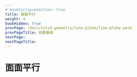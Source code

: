 ```yaml
---
# bookCollapseSection: true
title: 面面平行
weight: 4
bookHidden: true
prevPage: /docs/solid-geometry/line-plane/line-plane-perp
prevPageTitle: 线面垂直
nextPage: 
nextPageTitle: 
---
```


# 面面平行

